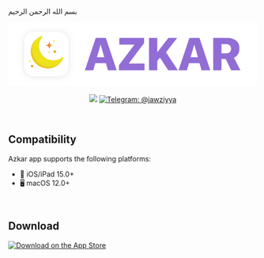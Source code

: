 بسم الله الرحمن الرحيم

![img](/.readme/app-logo.png)

<p align="center">
    <img src="https://img.shields.io/badge/Swift-5.1-orange.svg" />
    <a href="https://telegram.me/jawziyya">
        <img src="https://img.shields.io/badge/telegram-@jawziyya-blue.svg?style=flat" alt="Telegram: @jawziyya" />
    </a>
</p>

<br>

## Compatibility

Azkar app supports the following platforms:

- 📱 iOS/iPad 15.0+
- 🖥 macOS 12.0+

<br>

## Download
[![Download on the App Store](http://linkmaker.itunes.apple.com/images/badges/en-us/badge_appstore-lrg.svg)](https://apple.co/2X7LNo7)